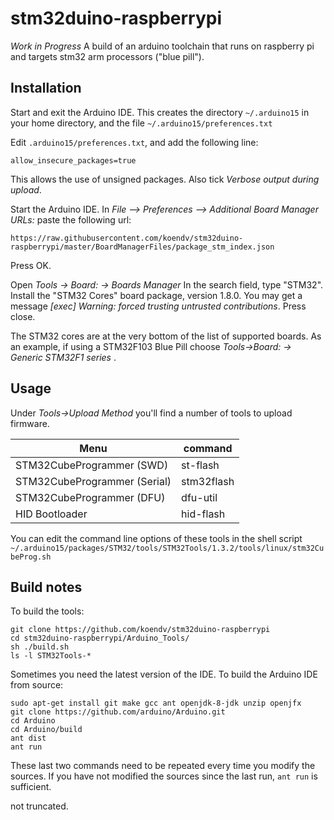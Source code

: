 # stm32duino-raspberrypi
*Work in Progress*
A build of an arduino toolchain that runs on raspberry pi and targets stm32 arm processors ("blue pill").

## Installation

Start and exit the Arduino IDE. This creates the directory ``~/.arduino15``  in your home directory, and the file ``~/.arduino15/preferences.txt``

Edit ``.arduino15/preferences.txt``, and add the following line:
```
allow_insecure_packages=true
```
This allows the use of unsigned packages. Also tick *Verbose output during upload*.

Start  the Arduino IDE. In *File --> Preferences --> Additional Board Manager URLs:* paste the following url:
```
https://raw.githubusercontent.com/koendv/stm32duino-raspberrypi/master/BoardManagerFiles/package_stm_index.json
```
Press OK.

Open *Tools -> Board: -> Boards Manager*
In the search field, type "STM32". Install the "STM32 Cores" board package, version 1.8.0. You may get a message *[exec] Warning: forced trusting untrusted contributions*. Press close.

The STM32 cores are at the very bottom of the list of supported boards. 
As an example, if using a STM32F103 Blue Pill choose *Tools->Board: -> Generic STM32F1 series* .

## Usage
Under *Tools->Upload Method* you'll find a number of tools to upload firmware.  

| Menu  | command  |
|---|---|
|STM32CubeProgrammer (SWD) | st-flash
|STM32CubeProgrammer (Serial) | stm32flash
|STM32CubeProgrammer (DFU) | dfu-util
|HID Bootloader | hid-flash

You can edit the command line options of these tools in the shell script ``~/.arduino15/packages/STM32/tools/STM32Tools/1.3.2/tools/linux/stm32CubeProg.sh``

## Build notes
To build the tools:
```
git clone https://github.com/koendv/stm32duino-raspberrypi
cd stm32duino-raspberrypi/Arduino_Tools/
sh ./build.sh
ls -l STM32Tools-*
```

Sometimes you need the latest version of the IDE. To build the Arduino IDE from source:
```
sudo apt-get install git make gcc ant openjdk-8-jdk unzip openjfx
git clone https://github.com/arduino/Arduino.git
cd Arduino
cd Arduino/build
ant dist
ant run
```
These last two commands need to be repeated every time you modify the sources. If you have not modified the sources since the last run, ``ant run`` is sufficient.


not truncated.